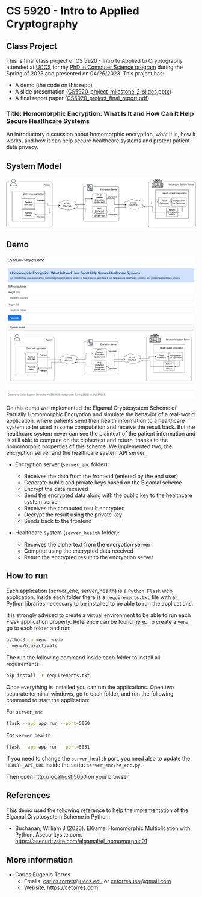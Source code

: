# CS 5920 - Intro to Applied Cryptography

## Class Project

This is final class project of CS 5920 - Intro to Applied to Cryptography attended at [UCCS](https://uccs.edu) for my [PhD in Computer Science program](https://eas.uccs.edu/cs/academics/graduate-programs/phd-in-engineering-concentration-in-computer-science) during the Spring of 2023 and presented on 04/26/2023. This project has:

- A demo (the code on this repo)
- A slide presentation ([CS5920_project_milestone_2_slides.pptx](CS5920_project_milestone_2_slides.pptx))
- A final report paper ([CS5920_project_final_report.pdf](CS5920_project_final_report.pdf))

### Title: Homomorphic Encryption: What Is It and How Can It Help Secure Healthcare Systems

An introductory discussion about homomorphic encryption, what it is, how it works, and how it can help secure healthcare systems and protect patient data privacy.

## System Model

![System Model](system_model.png)

## Demo

![Demo](project_demo.png)

On this demo we implemented the Elgamal Cryptosystem Scheme of Partially Homomorphic Encryption and simulate the behavior of a real-world application, where patients send their health information to a healthcare system to be used in some computation and receive the result back. But the healthcare system never can see the plaintext of the patient information and is still able to compute on the ciphertext and return, thanks to the homomorphic properties of this scheme. We implemented two, the encryption server and the healthcare system API server.

- Encryption server (`server_enc` folder):
  
  - Receives the data from the frontend (entered by the end user)
  - Generate public and private keys based on the Elgamal scheme
  - Encrypt the data received
  - Send the encrypted data along with the public key to the healthcare system server
  - Receives the computed result encrypted
  - Decrypt the result using the private key
  - Sends back to the frontend

- Healthcare system (`server_health` folder):
  
  - Receives the ciphertext from the encryption server
  - Compute using the encrypted data received
  - Return the encrypted result to the encryption server

## How to run

Each application (server_enc, server_health) is a `Python Flask` web application. Inside each folder there is a `requirements.txt` file with all Python libraries necessary to be installed to be able to run the applications. 

It is strongly advised to create a virtual environment to be able to run each Flask application properly. Reference can be found [here](https://flask.palletsprojects.com/en/2.3.x/installation/#virtual-environments). To create a `venv`, go to each folder and run:

```sh
python3 -m venv .venv
. venv/bin/activate
```

The run the following command inside each folder to install all requirements:

```sh
pip install -r requirements.txt
```

Once everything is installed you can run the applications. Open two separate terminal windows, go to each folder, and run the following command to start the application:

For `server_enc`

```sh
flask --app app run --port=5050 
```

For `server_health`

```sh
flask --app app run --port=5051 
```

If you need to change the `server_health` port, you need also to update the `HEALTH_API_URL` inside the script `server_enc/he_enc.py`.

Then open <http://localhost:5050> on your browser.

## References

This demo used the following reference to help the implementation of the Elgamal Cryptosystem Scheme in Python:

- Buchanan, William J (2023). ElGamal Homomorphic Multiplication with Python. Asecuritysite.com. https://asecuritysite.com/elgamal/el_homomorphic01

## More information

- Carlos Eugenio Torres 
  - Emails: <carlos.torres@uccs.edu> or <cetorresusa@gmail.com>
  - Website: https://cetorres.com
